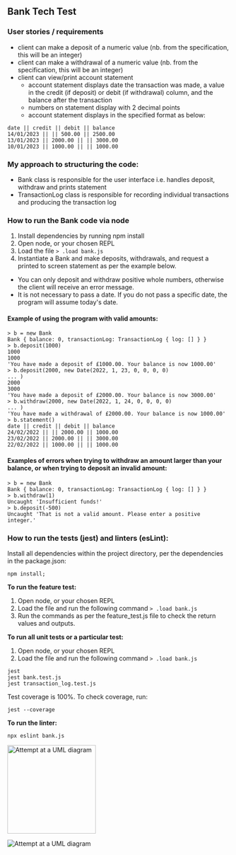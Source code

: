 ## Bank Tech Test

### User stories / requirements

* client can make a deposit of a numeric value (nb. from the specification, this will be an integer)
* client can make a withdrawal of a numeric value (nb. from the specification, this will be an integer)
* client can view/print account statement 
  * account statement displays date the transaction was made, a value in the credit (if deposit) or debit (if withdrawal) column, and the balance after the transaction
  * numbers on statement display with 2 decimal points 
  * account statement displays in the specified format as below:
```
date || credit || debit || balance
14/01/2023 || || 500.00 || 2500.00
13/01/2023 || 2000.00 || || 3000.00
10/01/2023 || 1000.00 || || 1000.00
```
### My approach to structuring the code: 
* Bank class is responsible for the user interface i.e. handles deposit, withdraw and prints statement
* TransactionLog class is responsible for recording individual transactions and producing the transaction log 

### How to run the Bank code via node
1. Install dependencies by running npm install
2. Open node, or your chosen REPL
3. Load the file
``` > .load bank.js ```
4. Instantiate a Bank and make deposits, withdrawals, and request a printed to screen statement as per the example below.
  * You can only deposit and withdraw positive whole numbers, otherwise the client will receive an error message.
  * It is not necessary to pass a date. If you do not pass a specific date, the program will assume today's date.

#### Example of using the program with valid amounts:
``` 
> b = new Bank
Bank { balance: 0, transactionLog: TransactionLog { log: [] } }
> b.deposit(1000)
1000
1000
'You have made a deposit of £1000.00. Your balance is now 1000.00'
> b.deposit(2000, new Date(2022, 1, 23, 0, 0, 0, 0)
... )
2000
3000
'You have made a deposit of £2000.00. Your balance is now 3000.00'
> b.withdraw(2000, new Date(2022, 1, 24, 0, 0, 0, 0)
... )
'You have made a withdrawal of £2000.00. Your balance is now 1000.00'
> b.statement()
date || credit || debit || balance
24/02/2022 || || 2000.00 || 1000.00
23/02/2022 || 2000.00 || || 3000.00
22/02/2022 || 1000.00 || || 1000.00
```
#### Examples of errors when trying to withdraw an amount larger than your balance, or when trying to deposit an invalid amount: 
```
> b = new Bank
Bank { balance: 0, transactionLog: TransactionLog { log: [] } }
> b.withdraw(1)
Uncaught 'Insufficient funds!'
> b.deposit(-500)
Uncaught 'That is not a valid amount. Please enter a positive integer.'
 ```


### How to run the tests (jest) and linters (esLint): 
Install all dependencies within the project directory, per the dependencies in the package.json: 
```
npm install;
```

**To run the feature test:**
1. Open node, or your chosen REPL
2. Load the file and run the following command
``` > .load bank.js ```
3. Run the commands as per the feature_test.js file to check the return values and outputs.

**To run all unit tests or a particular test:** 
1. Open node, or your chosen REPL
2. Load the file and run the following command
``` > .load bank.js ```
``` 
jest
jest bank.test.js
jest transaction_log.test.js
```
Test coverage is 100%. To check coverage, run: 
``` 
jest --coverage
```
**To run the linter:** 
```
npx eslint bank.js

```
<img src="images/Diagram-for-Bank-UML-attempt.jpeg" alt="Attempt at a UML diagram" width="200"/>


![Attempt at a UML diagram](images/Diagram-for-Bank-UML-attempt.jpeg)
